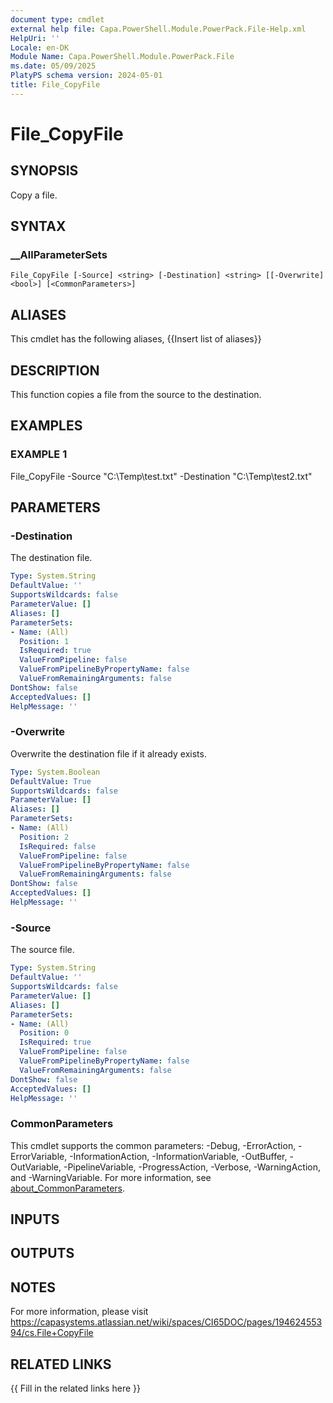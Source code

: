 ```yaml
---
document type: cmdlet
external help file: Capa.PowerShell.Module.PowerPack.File-Help.xml
HelpUri: ''
Locale: en-DK
Module Name: Capa.PowerShell.Module.PowerPack.File
ms.date: 05/09/2025
PlatyPS schema version: 2024-05-01
title: File_CopyFile
---
```


# File_CopyFile

## SYNOPSIS

Copy a file.

## SYNTAX

### __AllParameterSets

```
File_CopyFile [-Source] <string> [-Destination] <string> [[-Overwrite] <bool>] [<CommonParameters>]
```

## ALIASES

This cmdlet has the following aliases,
  {{Insert list of aliases}}

## DESCRIPTION

This function copies a file from the source to the destination.

## EXAMPLES

### EXAMPLE 1

File_CopyFile -Source "C:\Temp\test.txt" -Destination "C:\Temp\test2.txt"

## PARAMETERS

### -Destination

The destination file.

```yaml
Type: System.String
DefaultValue: ''
SupportsWildcards: false
ParameterValue: []
Aliases: []
ParameterSets:
- Name: (All)
  Position: 1
  IsRequired: true
  ValueFromPipeline: false
  ValueFromPipelineByPropertyName: false
  ValueFromRemainingArguments: false
DontShow: false
AcceptedValues: []
HelpMessage: ''
```

### -Overwrite

Overwrite the destination file if it already exists.

```yaml
Type: System.Boolean
DefaultValue: True
SupportsWildcards: false
ParameterValue: []
Aliases: []
ParameterSets:
- Name: (All)
  Position: 2
  IsRequired: false
  ValueFromPipeline: false
  ValueFromPipelineByPropertyName: false
  ValueFromRemainingArguments: false
DontShow: false
AcceptedValues: []
HelpMessage: ''
```

### -Source

The source file.

```yaml
Type: System.String
DefaultValue: ''
SupportsWildcards: false
ParameterValue: []
Aliases: []
ParameterSets:
- Name: (All)
  Position: 0
  IsRequired: true
  ValueFromPipeline: false
  ValueFromPipelineByPropertyName: false
  ValueFromRemainingArguments: false
DontShow: false
AcceptedValues: []
HelpMessage: ''
```

### CommonParameters

This cmdlet supports the common parameters: -Debug, -ErrorAction, -ErrorVariable,
-InformationAction, -InformationVariable, -OutBuffer, -OutVariable, -PipelineVariable,
-ProgressAction, -Verbose, -WarningAction, and -WarningVariable. For more information, see
[about_CommonParameters](https://go.microsoft.com/fwlink/?LinkID=113216).

## INPUTS

## OUTPUTS

## NOTES

For more information, please visit https://capasystems.atlassian.net/wiki/spaces/CI65DOC/pages/19462455394/cs.File+CopyFile


## RELATED LINKS

{{ Fill in the related links here }}


